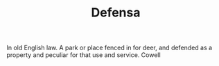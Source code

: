 ---
title: Defensa
letter: D
permalink: "/definitions/bld-defensa.html"
body: In old English law. A park or place fenced in for deer, and defended as a property
  and peculiar for that use and service. Cowell
published_at: '2018-07-07'
source: Black's Law Dictionary 2nd Ed (1910)
layout: post
---